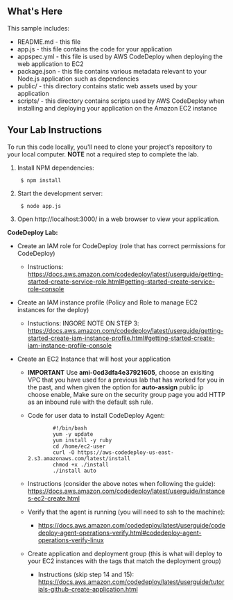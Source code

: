 What's Here
-----------

This sample includes:

* README.md - this file
* app.js - this file contains the code for your application
* appspec.yml - this file is used by AWS CodeDeploy when deploying the web
  application to EC2
* package.json - this file contains various metadata relevant to your Node.js
  application such as dependencies
* public/ - this directory contains static web assets used by your application
* scripts/ - this directory contains scripts used by AWS CodeDeploy when
  installing and deploying your application on the Amazon EC2 instance

Your Lab Instructions
---------------

To run this code locally, you'll need to clone your project's repository to your
local computer. **NOTE** not a required step to complete the lab.

1. Install NPM dependencies:

        $ npm install

2. Start the development server:

        $ node app.js

3. Open http://localhost:3000/ in a web browser to view your application.


**CodeDeploy Lab:**

* Create an IAM role for CodeDeploy (role that has correct permissions for CodeDeploy)
  * Instructions: https://docs.aws.amazon.com/codedeploy/latest/userguide/getting-started-create-service-role.html#getting-started-create-service-role-console

* Create an IAM instance profile (Policy and Role to manage EC2 instances for the deploy)
  * Instuctions: INGORE NOTE ON STEP 3: https://docs.aws.amazon.com/codedeploy/latest/userguide/getting-started-create-iam-instance-profile.html#getting-started-create-iam-instance-profile-console

* Create an EC2 Instance that will host your application
  * **IMPORTANT** Use **ami-0cd3dfa4e37921605**, choose an exisiting VPC that you have used for a previous lab that has worked for you in the past, and when given the option for **auto-assign** public ip choose enable, Make sure on the security group page you add HTTP as an inbound rule with the default ssh rule.
  * Code for user data to install CodeDeploy Agent:

                #!/bin/bash
                yum -y update
                yum install -y ruby
                cd /home/ec2-user
                curl -O https://aws-codedeploy-us-east-2.s3.amazonaws.com/latest/install
                chmod +x ./install
                ./install auto

  * Instructions (consider the above notes when following the guide): https://docs.aws.amazon.com/codedeploy/latest/userguide/instances-ec2-create.html

  * Verify that the agent is running (you will need to ssh to the machine):
    * https://docs.aws.amazon.com/codedeploy/latest/userguide/codedeploy-agent-operations-verify.html#codedeploy-agent-operations-verify-linux

  * Create application and deployment group (this is what will deploy to your EC2 instances with the tags that match the deployment group)
    * Instructions (skip step 14 and 15): https://docs.aws.amazon.com/codedeploy/latest/userguide/tutorials-github-create-application.html








